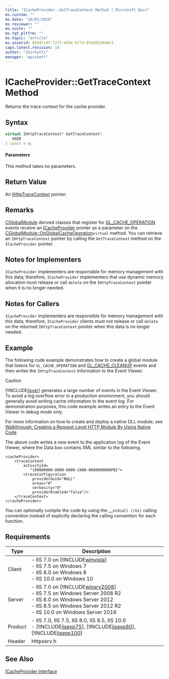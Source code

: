 ```yaml
---
title: "ICacheProvider::GetTraceContext Method | Microsoft Docs"
ms.custom: ""
ms.date: "10/07/2016"
ms.reviewer: ""
ms.suite: ""
ms.tgt_pltfrm: ""
ms.topic: "article"
ms.assetid: 82947c97-727f-455e-b773-9fa952194dc3
caps.latest.revision: 18
author: "shirhatti"
manager: "wpickett"
---
```

# ICacheProvider::GetTraceContext Method
Returns the trace context for the cache provider.  
  
## Syntax  
  
```cpp  
virtual IHttpTraceContext* GetTraceContext(  
   VOID  
) const = 0;  
```  
  
#### Parameters  
 This method takes no parameters.  
  
## Return Value  
 An [IHttpTraceContext](../../web-development-reference\native-code-api-reference/ihttptracecontext-interface.md) pointer.  
  
## Remarks  
 [CGlobalModule](../../web-development-reference\native-code-api-reference/cglobalmodule-class.md) derived classes that register for [GL_CACHE_OPERATION](../../web-development-reference\native-code-api-reference/request-processing-constants.md) events receive an [ICacheProvider](../../web-development-reference\native-code-api-reference/icacheprovider-interface.md) pointer as a parameter on the [CGlobalModule::OnGlobalCacheOperation](../../web-development-reference\native-code-api-reference/cglobalmodule-onglobalcacheoperation-method.md)`virtual` method. You can retrieve an `IHttpTraceContext` pointer by calling the `GetTraceContext` method on the `ICacheProvider` pointer.  
  
## Notes for Implementers  
 `ICacheProvider` implementers are responsible for memory management with this data; therefore, `ICacheProvider` implementers that use dynamic memory allocation must release or call `delete` on the `IHttpTraceContext` pointer when it is no longer needed.  
  
## Notes for Callers  
 `ICacheProvider` implementers are responsible for memory management with this data; therefore, `ICacheProvider` clients must not release or call `delete` on the returned `IHttpTraceContext` pointer when this data is no longer needed.  
  
## Example  
 The following code example demonstrates how to create a global module that listens for `GL_CACHE_OPERATION` and [GL_CACHE_CLEANUP](../../web-development-reference\native-code-api-reference/request-processing-constants.md) events and then writes the `IHttpTraceContext` information to the Event Viewer.  
  
> [!CAUTION]
>  [!INCLUDE[iisver](../../wmi-provider/includes/iisver-md.md)] generates a large number of events in the Event Viewer. To avoid a log overflow error in a production environment, you should generally avoid writing cache information to the event log. For demonstration purposes, this code example writes an entry to the Event Viewer in debug mode only.  
  
<!-- TODO: review snippet reference  [!CODE [ICacheProvider#5](ICacheProvider#5)]  -->  
  
 For more information on how to create and deploy a native DLL module, see [Walkthrough: Creating a Request-Level HTTP Module By Using Native Code](../../web-development-reference\native-code-development-overview\walkthrough-creating-a-request-level-http-module-by-using-native-code.md).  
  
 The above code writes a new event to the application log of the Event Viewer, where the Data box contains XML similar to the following.  
  
```  
<cacheProvider>  
    <traceContext   
        activityId=  
           "{00000000-0000-0000-2400-0080000000FB}">  
        <traceConfiguration   
            providerGuid="NULL"   
            areas="0"   
            verbosity="0"   
            providerEnabled="false"/>  
    </traceContext>  
</cacheProvider>  
```  
  
 You can optionally compile the code by using the __`stdcall (/Gz)` calling convention instead of explicitly declaring the calling convention for each function.  
  
## Requirements  
  
|Type|Description|  
|----------|-----------------|  
|Client|-   IIS 7.0 on [!INCLUDE[winvista](../../wmi-provider/includes/winvista-md.md)]<br />-   IIS 7.5 on Windows 7<br />-   IIS 8.0 on Windows 8<br />-   IIS 10.0 on Windows 10|  
|Server|-   IIS 7.0 on [!INCLUDE[winsrv2008](../../wmi-provider/includes/winsrv2008-md.md)]<br />-   IIS 7.5 on Windows Server 2008 R2<br />-   IIS 8.0 on Windows Server 2012<br />-   IIS 8.5 on Windows Server 2012 R2<br />-   IIS 10.0 on Windows Server 2016|  
|Product|-   IIS 7.0, IIS 7.5, IIS 8.0, IIS 8.5, IIS 10.0<br />-   [!INCLUDE[iisexp75](../../web-development-reference/native-code-api-reference/includes/iisexp75-md.md)], [!INCLUDE[iisexp80](../../web-development-reference/native-code-api-reference/includes/iisexp80-md.md)], [!INCLUDE[iisexp100](../../web-development-reference/native-code-api-reference/includes/iisexp100-md.md)]|  
|Header|Httpserv.h|  
  
## See Also  
 [ICacheProvider Interface](../../web-development-reference\native-code-api-reference/icacheprovider-interface.md)